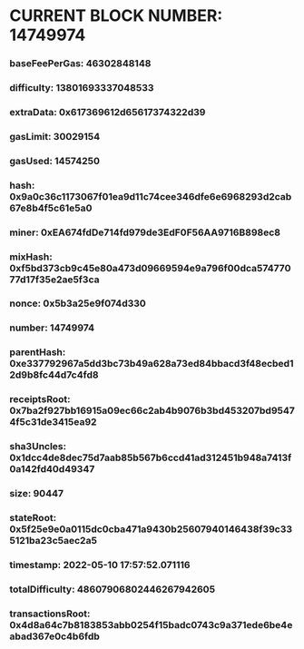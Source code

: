# CURRENT BLOCK NUMBER: 14749974

### baseFeePerGas: 46302848148
### difficulty: 13801693337048533
### extraData: 0x617369612d65617374322d39
### gasLimit: 30029154
### gasUsed: 14574250
### hash: 0x9a0c36c1173067f01ea9d11c74cee346dfe6e6968293d2cab67e8b4f5c61e5a0
### miner: 0xEA674fdDe714fd979de3EdF0F56AA9716B898ec8
### mixHash: 0xf5bd373cb9c45e80a473d09669594e9a796f00dca57477077d17f35e2ae5f3ca
### nonce: 0x5b3a25e9f074d330
### number: 14749974
### parentHash: 0xe337792967a5dd3bc73b49a628a73ed84bbacd3f48ecbed12d9b8fc44d7c4fd8
### receiptsRoot: 0x7ba2f927bb16915a09ec66c2ab4b9076b3bd453207bd95474f5c31de3415ea92
### sha3Uncles: 0x1dcc4de8dec75d7aab85b567b6ccd41ad312451b948a7413f0a142fd40d49347
### size: 90447
### stateRoot: 0x5f25e9e0a0115dc0cba471a9430b25607940146438f39c335121ba23c5aec2a5
### timestamp: 2022-05-10 17:57:52.071116
### totalDifficulty: 48607906802446267942605
### transactionsRoot: 0x4d8a64c7b8183853abb0254f15badc0743c9a371ede6be4eabad367e0c4b6fdb

